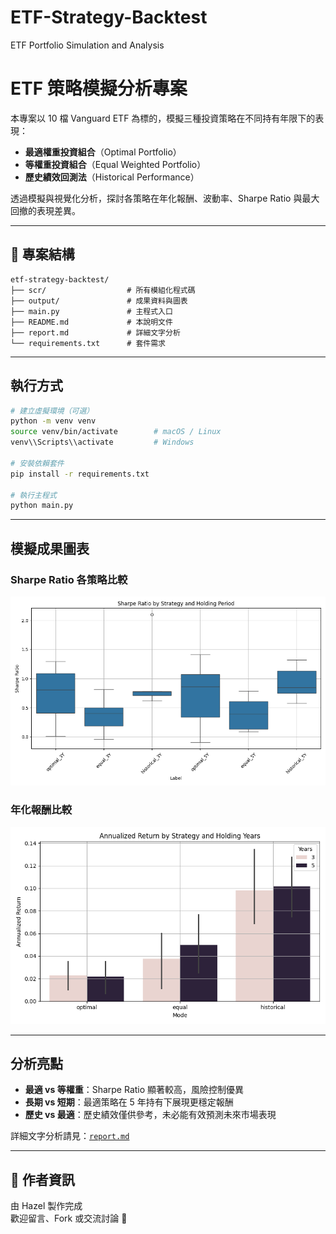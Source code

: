 # ETF-Strategy-Backtest
ETF Portfolio Simulation and Analysis
#  ETF 策略模擬分析專案

本專案以 10 檔 Vanguard ETF 為標的，模擬三種投資策略在不同持有年限下的表現：

-  **最適權重投資組合**（Optimal Portfolio）
-  **等權重投資組合**（Equal Weighted Portfolio）
-  **歷史績效回測法**（Historical Performance）

透過模擬與視覺化分析，探討各策略在年化報酬、波動率、Sharpe Ratio 與最大回撤的表現差異。

---

## 📁 專案結構

```text
etf-strategy-backtest/
├── scr/                  # 所有模組化程式碼
├── output/               # 成果資料與圖表
├── main.py               # 主程式入口
├── README.md             # 本說明文件
├── report.md             # 詳細文字分析
└── requirements.txt      # 套件需求
```


---

##  執行方式

```bash
# 建立虛擬環境（可選）
python -m venv venv
source venv/bin/activate        # macOS / Linux
venv\\Scripts\\activate         # Windows

# 安裝依賴套件
pip install -r requirements.txt

# 執行主程式
python main.py

```

---

##  模擬成果圖表

###  Sharpe Ratio 各策略比較

![Sharpe Ratio](output/sharpe_ratio_boxplot.png)

###  年化報酬比較

![Annualized Return](output/annualized_return_barplot.png)

---

##  分析亮點

- **最適 vs 等權重**：Sharpe Ratio 顯著較高，風險控制優異  
- **長期 vs 短期**：最適策略在 5 年持有下展現更穩定報酬  
- **歷史 vs 最適**：歷史績效僅供參考，未必能有效預測未來市場表現  

 詳細文字分析請見：[`report.md`](report.md)

---

## 🙋️ 作者資訊

由 Hazel 製作完成  
歡迎留言、Fork 或交流討論 🙌
